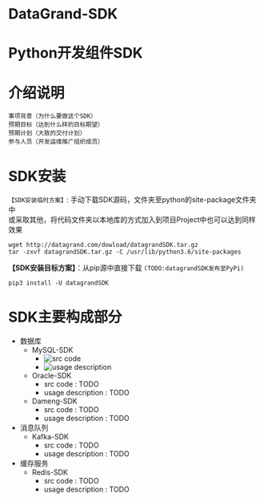 # DataGrand-SDK

# Python开发组件SDK

# 介绍说明

```
事项背景（为什么要做这个SDK）
预期目标（达到什么样的目标期望）
预期计划（大致的交付计划）
参与人员（开发运维推广组织成员）
```

# SDK安装

`【SDK安装临时方案】`: 手动下载SDK源码，文件夹至python的site-package文件夹中   
或采取其他，将代码文件夹以本地库的方式加入到项目Project中也可以达到同样效果

```
wget http://datagrand.com/dowload/datagrandSDK.tar.gz
tar -zxvf datagrandSDK.tar.gz -C /usr/lib/python3.6/site-packages
```

**【SDK安装目标方案】**：从pip源中直接下载 `(TODO:datagrandSDK发布至PyPi)`

```
pip3 install -U datagrandSDK
```

# SDK主要构成部分

* 数据库
    * MySQL-SDK
        * ![src code](https://github.com/mshubian/datagrandSDK/tree/main/mysql)
        * ![usage description](https://github.com/mshubian/datagrandSDK/tree/main/sdk_usage_examples/mysqlv57-sdk-usage)
    * Oracle-SDK
        * src code : TODO
        * usage description : TODO
    * Dameng-SDK
        * src code : TODO
        * usage description : TODO
* 消息队列
    * Kafka-SDK
        * src code : TODO
        * usage description : TODO
* 缓存服务
    * Redis-SDK 
        * src code : TODO
        * usage description : TODO